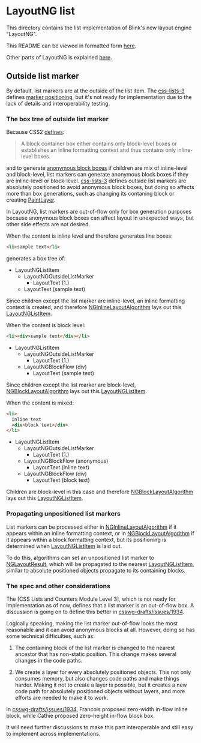 # LayoutNG list #

This directory contains the list implementation
of Blink's new layout engine "LayoutNG".

This README can be viewed in formatted form [here](https://chromium.googlesource.com/chromium/src/+/master/third_party/blink/renderer/core/layout/ng/list/README.md).

Other parts of LayoutNG is explained [here](../README.md).

## Outside list marker

By default, list markers are at the outside of the list item.
The [css-lists-3] defines [marker positioning],
but it's not ready for implementation
due to the lack of details and interoperability testing.

### The box tree of outside list marker ##

Because CSS2 [defines](https://drafts.csswg.org/css2/visuren.html#box-gen):

> A block container box either contains only block-level boxes or
establishes an inline formatting context and thus contains only inline-level boxes.

and to generate [anonymous block boxes] if children are mix of inline-level and block-level,
list markers can generate anonymous block boxes
if they are inline-level or block-level.
[css-lists-3] defines outside list markers are absolutely positioned to avoid anonymous block boxes,
but doing so affects more than box generations,
such as changing its contaning block or creating [PaintLayer].

In LayoutNG, list markers are out-of-flow only for box generation purposes
because anonymous block boxes can affect layout in unexpected ways,
but other side effects are not desired.

When the content is inline level and therefore generates line boxes:

```html
<li>sample text</li>
```

generates a box tree of:

- LayoutNGListItem
  - LayoutNGOutsideListMarker
    - LayoutText (1.)
  - LayoutText (sample text)

Since children except the list marker are inline-level,
an inline formatting context is created, and therefore
[NGInlineLayoutAlgorithm] lays out this [LayoutNGListItem].

When the content is block level:

```html
<li><div>sample text</div></li>
```

- LayoutNGListItem
  - LayoutNGOutsideListMarker
    - LayoutText (1.)
  - LayoutNGBlockFlow (div)
    - LayoutText (sample text)

Since children except the list marker are block-level,
[NGBlockLayoutAlgorithm] lays out this [LayoutNGListItem].

When the content is mixed:

```html
<li>
  inline text
  <div>block text</div>
</li>
```

- LayoutNGListItem
  - LayoutNGOutsideListMarker
    - LayoutText (1.)
  - LayoutNGBlockFlow (anonymous)
    - LayoutText (inline text)
  - LayoutNGBlockFlow (div)
    - LayoutText (block text)

Children are block-level in this case and therefore
[NGBlockLayoutAlgorithm] lays out this [LayoutNGListItem].

### Propagating unpositioned list markers

List markers can be processed either in [NGInlineLayoutAlgorithm]
if it appears within an inline formatting context,
or in [NGBlockLayoutAlgorithm]
if it appears within a block formatting context,
but its positioning is determined when [LayoutNGListItem] is laid out.

To do this, algorithms can set an unpositioned list marker to [NGLayoutResult],
which will be propagated to the nearest [LayoutNGListItem],
similar to absolute positioned objects propagate to its containing blocks.

### The spec and other considerations

The [CSS Lists and Counters Module Level 3],
which is not ready for implementation as of now,
defines that a list marker is an out-of-flow box.
A discussion is going on to define this better
in [csswg-drafts/issues/1934].

Logically speaking,
making the list marker out-of-flow looks the most reasonable
and it can avoid anonymous blocks at all.
However, doing so has some technical difficulties, such as:

1. The containing block of the list marker is changed to
the nearest ancestor that has non-static position.
This change makes several changes in the code paths.

2. We create a layer for every absolutely positioned objects.
This not only consumes memory,
but also changes code paths and make things harder.
Making it not to create a layer is possible,
but it creates a new code path for absolutely positioned objects without layers,
and more efforts are needed to make it to work.

In [csswg-drafts/issues/1934],
Francois proposed zero-width in-flow inline block,
while Cathie proposed zero-height in-flow block box.

It will need further discussions to make this part interoperable
and still easy to implement across implementations.

[anonymous block boxes]: https://drafts.csswg.org/css2/visuren.html#anonymous-block-level
[css-lists-3]: https://drafts.csswg.org/css-lists-3/
[csswg-drafts/issues/1934]: https://github.com/w3c/csswg-drafts/issues/1934
[list-style-position]: https://drafts.csswg.org/css-lists-3/#propdef-list-style-position
[marker positioning]: https://drafts.csswg.org/css-lists-3/#positioning

[LayoutNGListItem]: layout_ng_list_item.h
[LayoutNGInsideListMarker]: layout_ng_inside_list_marker.h
[LayoutNGOutsideListMarker]: layout_ng_outside_list_marker.h
[NGBlockLayoutAlgorithm]: ../ng_block_layout_algorithm.h
[NGInlineItem]: ../inline/ng_inline_item.h
[NGInlineLayoutAlgorithm]: ../inline/ng_inline_layout_algorithm.h
[NGLayoutResult]: ../ng_layout_result.h
[PaintLayer]: ../../paint/PaintLayer.h
